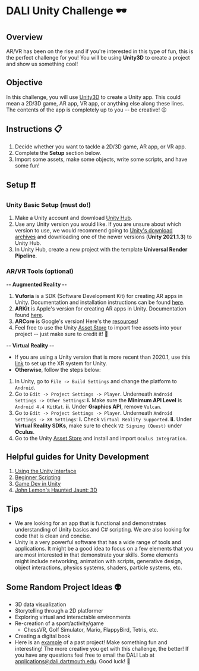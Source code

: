 # DALI Unity Challenge 🕶

## Overview

AR/VR has been on the rise and if you're interested in this type of fun, this is the perfect challenge for you! You will be using __Unity3D__ to create a project and show us something cool!

## Objective

In this challenge, you will use [Unity3D](https://unity.com/) to create a Unity app. This could mean a 2D/3D game, AR app, VR app, or anything else along these lines. The contents of the app is completely up to you -- be creative! 😉

## Instructions 📋

1. Decide whether you want to tackle a 2D/3D game, AR app, or VR app.
2. Complete the __Setup__ section below.
3. Import some assets, make some objects, write some scripts, and have some fun!

## Setup ❗❗

### Unity Basic Setup (must do!)

1. Make a Unity account and download [Unity Hub](https://unity3d.com/get-unity/download).
2. Use any Unity version you would like. If you are unsure about which version to use, we would recommend going to [Unity's download archives](https://unity3d.com/get-unity/download/archive) and downloading one of the newer versions (__Unity 2021.1.3__) to Unity Hub.
3. In Unity Hub, create a new project with the template __Universal Render Pipeline__.

### AR/VR Tools (optional)

__-- Augmented Reality --__

1. __Vuforia__ is a SDK (Software Development Kit) for creating AR apps in Unity. Documentation and installation instructions can be found [here](https://library.vuforia.com/articles/Training/getting-started-with-vuforia-in-unity.html).
2. __ARKit__ is Apple's version for creating AR apps in Unity. Documentation found [here](https://docs.unity3d.com/Packages/com.unity.xr.arkit@4.1/manual/).
3. __ARCore__ is Google's version! Here's the [resources](https://developers.google.com/ar/develop/unity/quickstart-android)!
4. Feel free to use the Unity [Asset Store](https://assetstore.unity.com/) to import free assets into your project -- just make sure to credit it! 🙉

__-- Virtual Reality --__

* If you are using a Unity version that is more recent than 2020.1, use this [link](https://docs.unity3d.com/Manual/configuring-project-for-xr.html) to set up the XR system for Unity.
* __Otherwise__, follow the steps below:

1. In Unity, go to `File -> Build Settings` and change the platform to `Android`.
2. Go to `Edit -> Project Settings -> Player`. Underneath `Android Settings -> Other Settings`:
    __i.__ Make sure the __Minimum API Level__ is `Android 4.4 KitKat`.
    __ii.__ Under __Graphics API__, remove `Vulcan`. 
3. Go to `Edit -> Project Settings -> Player`. Underneath `Android Settings -> XR Settings`: 
    __i.__ Check `Virtual Reality Supported`.
    __ii.__ Under __Virtual Reality SDKs__, make sure to check `V2 Signing (Quest)` under __Oculus__.
4. Go to the Unity [Asset Store](https://assetstore.unity.com/) and install and import `Oculus Integration`.

## Helpful guides for Unity Development

1. [Using the Unity Interface](https://learn.unity.com/tutorial/using-the-unity-interface?uv=2018.1&courseId=5c8bcd60edbc2a0020e41e6d#)
2. [Beginner Scripting](https://learn.unity.com/project/beginner-gameplay-scripting)
3. [Game Dev in Unity](https://www.freecodecamp.org/news/the-ultimate-beginners-guide-to-game-development-in-unity-f9bfe972c2b5/)
4. [John Lemon's Haunted Jaunt: 3D](https://learn.unity.com/project/john-lemon-s-haunted-jaunt-3d-beginner)

## Tips

* We are looking for an app that is functional and demonstrates understanding of Unity basics and C# scripting. We are also looking for code that is clean and concise.
* Unity is a very powerful software that has a wide range of tools and applications. It might be a good idea to focus on a few elements that you are most interested in that demonstrate your skills. Some elements might include networking, animation with scripts, generative design, object interactions, physics systems, shaders, particle systems, etc.

## Some Random Project Ideas 👽

* 3D data visualization
* Storytelling through a 2D platformer
* Exploring virtual and interactable environments
* Re-creation of a sport/activity/game
  * ChessVR, Golf Simulator, Mario, FlappyBird, Tetris, etc.
* Creating a digital book
* Here is an [example](https://github.com/songjon93/Dashboard_DALI) of a past project!
Make something fun and interesting! The more creative you get with this challenge, the better! If you have any questions feel free to email the DALI Lab at [applications@dali.dartmouth.edu](mailto:applications@dali.dartmouth.edu). Good luck! 🚀

